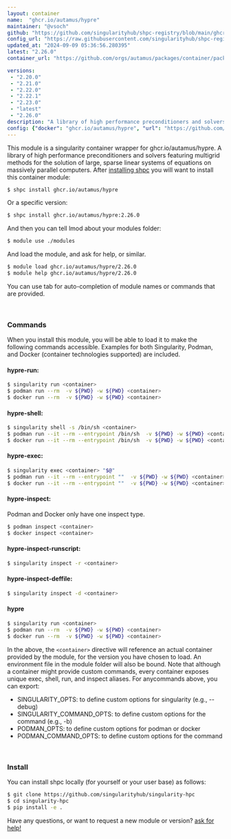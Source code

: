 ```yaml
---
layout: container
name:  "ghcr.io/autamus/hypre"
maintainer: "@vsoch"
github: "https://github.com/singularityhub/shpc-registry/blob/main/ghcr.io/autamus/hypre/container.yaml"
config_url: "https://raw.githubusercontent.com/singularityhub/shpc-registry/main/ghcr.io/autamus/hypre/container.yaml"
updated_at: "2024-09-09 05:36:56.280395"
latest: "2.26.0"
container_url: "https://github.com/orgs/autamus/packages/container/package/hypre"

versions:
 - "2.20.0"
 - "2.21.0"
 - "2.22.0"
 - "2.22.1"
 - "2.23.0"
 - "latest"
 - "2.26.0"
description: "A library of high performance preconditioners and solvers featuring multigrid methods for the solution of large, sparse linear systems of equations on massively parallel computers."
config: {"docker": "ghcr.io/autamus/hypre", "url": "https://github.com/orgs/autamus/packages/container/package/hypre", "maintainer": "@vsoch", "description": "A library of high performance preconditioners and solvers featuring multigrid methods for the solution of large, sparse linear systems of equations on massively parallel computers.", "latest": {"2.26.0": "sha256:e330a987086b83fe2e33b87a434dc3600c1f5ab7723bdebcecc73cb9f6b9c626"}, "tags": {"2.20.0": "sha256:764702fee4c12182bb8c894a727a2aff6deee547551fa2bcc4c6f6e0866bcee6", "2.21.0": "sha256:3983e937576b5cd835a40b7bef5ce254727381040304dfd470e629d1d5d02099", "2.22.0": "sha256:9dbedd069503b4e341ea582ed7c0f0a881edc48e5be448eda2990cd52f0cc147", "2.22.1": "sha256:4ad18841a1dd688480a43eb51bb62d46da8781ae68432aacb07426c7a7202d17", "2.23.0": "sha256:2fe5bd7f87b499c503cc951fb41b7bb0b1e42da8dc755a93b35ec101c8802bc3", "latest": "sha256:e330a987086b83fe2e33b87a434dc3600c1f5ab7723bdebcecc73cb9f6b9c626", "2.26.0": "sha256:e330a987086b83fe2e33b87a434dc3600c1f5ab7723bdebcecc73cb9f6b9c626"}}
---
```


This module is a singularity container wrapper for ghcr.io/autamus/hypre.
A library of high performance preconditioners and solvers featuring multigrid methods for the solution of large, sparse linear systems of equations on massively parallel computers.
After [installing shpc](#install) you will want to install this container module:


```bash
$ shpc install ghcr.io/autamus/hypre
```

Or a specific version:

```bash
$ shpc install ghcr.io/autamus/hypre:2.26.0
```

And then you can tell lmod about your modules folder:

```bash
$ module use ./modules
```

And load the module, and ask for help, or similar.

```bash
$ module load ghcr.io/autamus/hypre/2.26.0
$ module help ghcr.io/autamus/hypre/2.26.0
```

You can use tab for auto-completion of module names or commands that are provided.

<br>

### Commands

When you install this module, you will be able to load it to make the following commands accessible.
Examples for both Singularity, Podman, and Docker (container technologies supported) are included.

#### hypre-run:

```bash
$ singularity run <container>
$ podman run --rm  -v ${PWD} -w ${PWD} <container>
$ docker run --rm  -v ${PWD} -w ${PWD} <container>
```

#### hypre-shell:

```bash
$ singularity shell -s /bin/sh <container>
$ podman run --it --rm --entrypoint /bin/sh  -v ${PWD} -w ${PWD} <container>
$ docker run --it --rm --entrypoint /bin/sh  -v ${PWD} -w ${PWD} <container>
```

#### hypre-exec:

```bash
$ singularity exec <container> "$@"
$ podman run --it --rm --entrypoint ""  -v ${PWD} -w ${PWD} <container> "$@"
$ docker run --it --rm --entrypoint ""  -v ${PWD} -w ${PWD} <container> "$@"
```

#### hypre-inspect:

Podman and Docker only have one inspect type.

```bash
$ podman inspect <container>
$ docker inspect <container>
```

#### hypre-inspect-runscript:

```bash
$ singularity inspect -r <container>
```

#### hypre-inspect-deffile:

```bash
$ singularity inspect -d <container>
```



#### hypre

```bash
$ singularity run <container>
$ podman run --rm  -v ${PWD} -w ${PWD} <container>
$ docker run --rm  -v ${PWD} -w ${PWD} <container>
```


In the above, the `<container>` directive will reference an actual container provided
by the module, for the version you have chosen to load. An environment file in the
module folder will also be bound. Note that although a container
might provide custom commands, every container exposes unique exec, shell, run, and
inspect aliases. For anycommands above, you can export:

 - SINGULARITY_OPTS: to define custom options for singularity (e.g., --debug)
 - SINGULARITY_COMMAND_OPTS: to define custom options for the command (e.g., -b)
 - PODMAN_OPTS: to define custom options for podman or docker
 - PODMAN_COMMAND_OPTS: to define custom options for the command

<br>

### Install

You can install shpc locally (for yourself or your user base) as follows:

```bash
$ git clone https://github.com/singularityhub/singularity-hpc
$ cd singularity-hpc
$ pip install -e .
```

Have any questions, or want to request a new module or version? [ask for help!](https://github.com/singularityhub/singularity-hpc/issues)